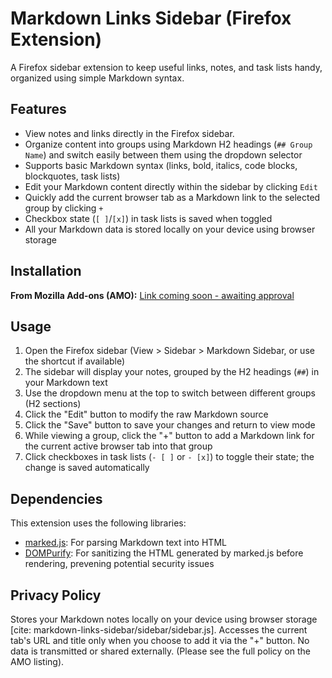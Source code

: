 # Markdown Links Sidebar (Firefox Extension)

A Firefox sidebar extension to keep useful links, notes, and task lists handy, organized using simple Markdown syntax.

## Features

* View notes and links directly in the Firefox sidebar.
* Organize content into groups using Markdown H2 headings (`## Group Name`) and switch easily between them using the dropdown selector
* Supports basic Markdown syntax (links, bold, italics, code blocks, blockquotes, task lists)
* Edit your Markdown content directly within the sidebar by clicking `Edit`
* Quickly add the current browser tab as a Markdown link to the selected group by clicking `+`
* Checkbox state (`[ ]`/`[x]`) in task lists is saved when toggled
* All your Markdown data is stored locally on your device using browser storage

## Installation

**From Mozilla Add-ons (AMO):** [Link coming soon - awaiting approval]()

## Usage

1.  Open the Firefox sidebar (View > Sidebar > Markdown Sidebar, or use the shortcut if available)
2.  The sidebar will display your notes, grouped by the H2 headings (`##`) in your Markdown text
3.  Use the dropdown menu at the top to switch between different groups (H2 sections)
4.  Click the "Edit" button to modify the raw Markdown source
5.  Click the "Save" button to save your changes and return to view mode
6.  While viewing a group, click the "+" button to add a Markdown link for the current active browser tab into that group
7.  Click checkboxes in task lists (`- [ ]` or `- [x]`) to toggle their state; the change is saved automatically

## Dependencies

This extension uses the following libraries:

* [marked.js](https://marked.js.org/): For parsing Markdown text into HTML
* [DOMPurify](https://github.com/cure53/DOMPurify): For sanitizing the HTML generated by marked.js before rendering, prevening potential security issues

## Privacy Policy

Stores your Markdown notes locally on your device using browser storage [cite: markdown-links-sidebar/sidebar/sidebar.js]. Accesses the current tab's URL and title only when you choose to add it via the "+" button. No data is transmitted or shared externally. (Please see the full policy on the AMO listing).
